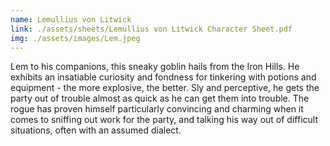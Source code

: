 ```yaml
---
name: Lemullius von Litwick
link: ./assets/sheets/Lemullius von Litwick Character Sheet.pdf
img: ./assets/images/Lem.jpeg
---
```

Lem to his companions, this sneaky goblin hails from the Iron Hills. He exhibits an insatiable curiosity and fondness for tinkering with potions and equipment - the more explosive, the better. Sly and perceptive, he gets the party out of trouble almost as quick as he can get them into trouble. The rogue has proven himself particularly convincing and charming when it comes to sniffing out work for the party, and talking his way out of difficult situations, often with an assumed dialect.